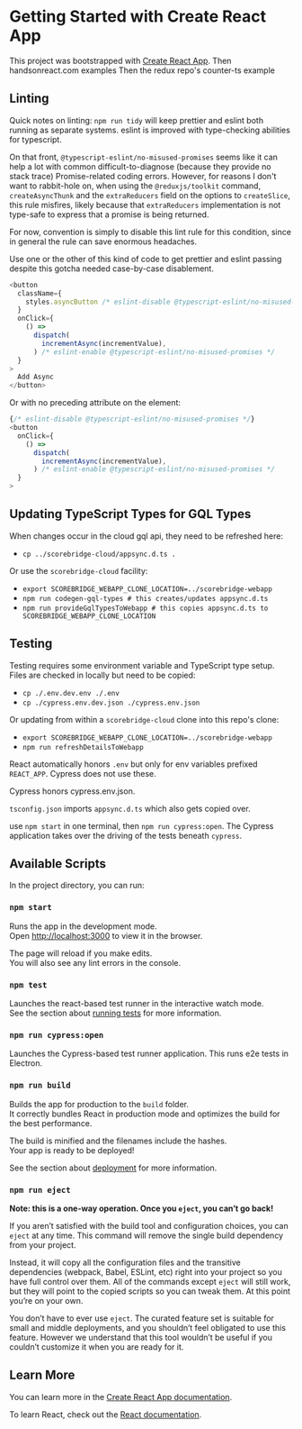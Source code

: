 # Getting Started with Create React App

This project was bootstrapped with [Create React App](https://github.com/facebook/create-react-app).
Then handsonreact.com examples
Then the redux repo's counter-ts example

## Linting

Quick notes on linting: `npm run tidy` will keep prettier and eslint both running as separate systems.
eslint is improved with type-checking abilities for typescript.

On that front, `@typescript-eslint/no-misused-promises` seems like it can
help a lot with common difficult-to-diagnose (because they provide no stack
trace) Promise-related coding errors. However, for reasons I don't want to
rabbit-hole on, when using the `@reduxjs/toolkit` command, `createAsyncThunk`
and the `extraReducers` field on the options to `createSlice`, this rule
misfires, likely because that `extraReducers` implementation is not type-safe
to express that a promise is being returned.

For now, convention is simply to disable this lint rule for this condition,
since in general the rule can save enormous headaches.

Use one or the other of this kind of code to get prettier and eslint passing
despite this gotcha needed case-by-case disablement.

```typescript jsx
<button
  className={
    styles.asyncButton /* eslint-disable @typescript-eslint/no-misused-promises */
  }
  onClick={
    () =>
      dispatch(
        incrementAsync(incrementValue),
      ) /* eslint-enable @typescript-eslint/no-misused-promises */
  }
>
  Add Async
</button>
```

Or with no preceding attribute on the element:

```typescript jsx
{/* eslint-disable @typescript-eslint/no-misused-promises */}
<button
  onClick={
    () =>
      dispatch(
        incrementAsync(incrementValue),
      ) /* eslint-enable @typescript-eslint/no-misused-promises */
  }
>
```

## Updating TypeScript Types for GQL Types

When changes occur in the cloud gql api, they need to be refreshed here:

* `cp ../scorebridge-cloud/appsync.d.ts .`

Or use the `scorebridge-cloud` facility:

* `export SCOREBRIDGE_WEBAPP_CLONE_LOCATION=../scorebridge-webapp`
* `npm run codegen-gql-types # this creates/updates appsync.d.ts`
* `npm run provideGqlTypesToWebapp # this copies appsync.d.ts to SCOREBRIDGE_WEBAPP_CLONE_LOCATION`

## Testing

Testing requires some environment variable and TypeScript type setup.  Files are checked in locally but need to
be copied:

* `cp ./.env.dev.env ./.env`
* `cp ./cypress.env.dev.json ./cypress.env.json`

Or updating from within a `scorebridge-cloud` clone into this repo's clone:

* `export SCOREBRIDGE_WEBAPP_CLONE_LOCATION=../scorebridge-webapp`
* `npm run refreshDetailsToWebapp`

React automatically honors `.env` but only for env variables prefixed `REACT_APP`.  Cypress does not use these.

Cypress honors cypress.env.json.

`tsconfig.json` imports `appsync.d.ts` which also gets copied over.

use `npm start` in one terminal, then `npm run cypress:open`. The Cypress application takes over the driving of the tests beneath
`cypress`.

## Available Scripts

In the project directory, you can run:

### `npm start`

Runs the app in the development mode.\
Open [http://localhost:3000](http://localhost:3000) to view it in the browser.

The page will reload if you make edits.\
You will also see any lint errors in the console.

### `npm test`

Launches the react-based  test runner in the interactive watch mode.\
See the section about [running tests](https://facebook.github.io/create-react-app/docs/running-tests) for more information.

### `npm run cypress:open`

Launches the Cypress-based test runner application.  This
runs e2e tests in Electron.

### `npm run build`

Builds the app for production to the `build` folder.\
It correctly bundles React in production mode and optimizes the build for the best performance.

The build is minified and the filenames include the hashes.\
Your app is ready to be deployed!

See the section about [deployment](https://facebook.github.io/create-react-app/docs/deployment) for more information.

### `npm run eject`

**Note: this is a one-way operation. Once you `eject`, you can’t go back!**

If you aren’t satisfied with the build tool and configuration choices, you can `eject` at any time. This command will remove the single build dependency from your project.

Instead, it will copy all the configuration files and the transitive dependencies (webpack, Babel, ESLint, etc) right into your project so you have full control over them. All of the commands except `eject` will still work, but they will point to the copied scripts so you can tweak them. At this point you’re on your own.

You don’t have to ever use `eject`. The curated feature set is suitable for small and middle deployments, and you shouldn’t feel obligated to use this feature. However we understand that this tool wouldn’t be useful if you couldn’t customize it when you are ready for it.

## Learn More

You can learn more in the [Create React App documentation](https://facebook.github.io/create-react-app/docs/getting-started).

To learn React, check out the [React documentation](https://reactjs.org/).
